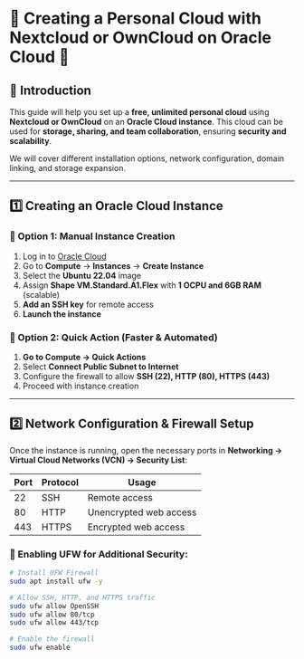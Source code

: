 # 📁 Creating a Personal Cloud with Nextcloud or OwnCloud on Oracle Cloud 🚀

## 📌 Introduction
This guide will help you set up a **free, unlimited personal cloud** using **Nextcloud or OwnCloud** on an **Oracle Cloud instance**. This cloud can be used for **storage, sharing, and team collaboration**, ensuring **security and scalability**.

We will cover different installation options, network configuration, domain linking, and storage expansion.

---

## 1️⃣ Creating an Oracle Cloud Instance

### 🔹 Option 1: Manual Instance Creation
1. Log in to [Oracle Cloud](https://cloud.oracle.com/)
2. Go to **Compute** → **Instances** → **Create Instance**
3. Select the **Ubuntu 22.04** image
4. Assign **Shape VM.Standard.A1.Flex** with **1 OCPU and 6GB RAM** (scalable)
5. **Add an SSH key** for remote access
6. **Launch the instance**

### 🔹 Option 2: Quick Action (Faster & Automated)
1. **Go to Compute → Quick Actions**
2. Select **Connect Public Subnet to Internet**
3. Configure the firewall to allow **SSH (22), HTTP (80), HTTPS (443)**
4. Proceed with instance creation

---

## 2️⃣ Network Configuration & Firewall Setup

Once the instance is running, open the necessary ports in **Networking → Virtual Cloud Networks (VCN) → Security List**:

| **Port** | **Protocol** | **Usage** |
|----------|------------|----------|
| 22       | SSH        | Remote access |
| 80       | HTTP       | Unencrypted web access |
| 443      | HTTPS      | Encrypted web access |

### 🔹 Enabling UFW for Additional Security:
```bash
# Install UFW Firewall
sudo apt install ufw -y

# Allow SSH, HTTP, and HTTPS traffic
sudo ufw allow OpenSSH
sudo ufw allow 80/tcp
sudo ufw allow 443/tcp

# Enable the firewall
sudo ufw enable
